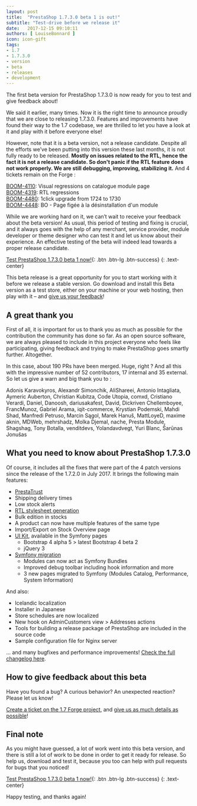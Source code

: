```yaml
---
layout: post
title:  "PrestaShop 1.7.3.0 beta 1 is out!"
subtitle: "Test-drive before we release it"
date:   2017-12-15 09:10:11
authors: [ LouiseBonnard ]
icon: icon-gift
tags:
- 1.7
- 1.7.3.0
- version
- beta
- releases
- development
---
```


The first beta version for PrestaShop 1.7.3.0 is now ready for you to test and give feedback about!

We said it earlier, many times. Now it is the right time to announce proudly that we are close to releasing 1.7.3.0. Features and improvements have found their way to the 1.7 codebase, we are thrilled to let you have a look at it and play with it before everyone else!

However, note that it is a beta version, not a release candidate. Despite all the efforts we’ve been putting into this version these last months, it is not fully ready to be released. **Mostly on issues related to the RTL, hence the fact it is not a release candidate. So don't panic if the RTL feature does not work properly. We are still debugging, improving, stabilizing it.** And 4 tickets remain on the Forge :

[BOOM-4110](http://forge.prestashop.com/browse/BOOM-4110): Visual regressions on catalogue module page<br>[BOOM-4319](http://forge.prestashop.com/browse/BOOM-4319): RTL regressions<br>[BOOM-4480](http://forge.prestashop.com/browse/BOOM-4480): 1click upgrade from 1724 to 1730<br>[BOOM-4448](http://forge.prestashop.com/browse/BOOM-4448): BO - Page figée à la désinstallation d'un module

While we are working hard on it, we can’t wait to receive your feedback about the beta version! As usual, this period of testing and fixing is crucial, and it always goes with the help of any merchant, service provider, module developer or theme designer who can test it and let us know about their experience. An effective testing of the beta will indeed lead towards a proper release candidate.

[Test PrestaShop 1.7.3.0 beta 1 now!](https://www.prestashop.com/en/release-notes-1-7-3-0-beta){: .btn .btn-lg .btn-success}
{: .text-center}

This beta release is a great opportunity for you to start working with it before we release a stable version. Go download and install this Beta version as a test store, either on your machine or your web hosting, then play with it – and [give us your feedback](http://forge.prestashop.com/secure/CreateIssue%21default.jspa?selectedProjectId=11322&issuetype=1)!


## A great thank you

First of all, it is important for us to thank you as much as possible for the contribution the community has done so far. As an open source software, we are always pleased to include in this project everyone who feels like participating, giving feedback and trying to make PrestaShop goes smartly further. Altogether.

In this case, about 190 PRs have been merged. Huge, right ? And all this with the impressive number of 52 contributors, 17 internal and 35 external. So let us give a warn and big thank you to :

Adonis Karavokyros, Alexandr Simonchik, AliShareei, Antonio Intagliata, Aymeric Auberton, Christian Kubitza, Code Utopia, comxd, Cristiano Verardi, Daniel, Danoosh, dariusakafest, David, Dickriven Chellemboyee, FrancMunoz, Gabriel Arama, iqit-commerce, Krystian Podemski, Mahdi Shad, Manfredi Petruso, Marcin Sągol, Marek Hanuš, MattLoyeD, maxime aknin, MDWeb, mehrshadz, Molka Djemal, nache, Presta Module, Shagshag, Tony Botalla, venditdevs, Yolandavdvegt, Yuri Blanc, Šarūnas Jonušas


## What you need to know about PrestaShop 1.7.3.0

Of course, it includes all the fixes that were part of the 4 patch versions since the release of the 1.7.2.0 in July 2017. It brings the following main features:

- [PrestaTrust](http://build.prestashop.com/news/everything-you-always-wanted-to-know-about-prestatrust)
- Shipping delivery times
- Low stock alerts
- [RTL stylesheet generation](http://build.prestashop.com/news/PrestaShop-RTL-project-update)
- Bulk edition in stocks
- A product can now have multiple features of the same type
- Import/Export on Stock Overview page
- [UI Kit](http://build.prestashop.com/news/PrestaShop-UI-Kit), available in the Symfony pages
	- Bootstrap 4 alpha 5 > latest Bootstrap 4 beta 2
	- jQuery 3
- [Symfony migration](http://build.prestashop.com/news/make-back-office-modules-great-again)
	- Modules can now act as Symfony Bundles
	- Improved debug toolbar including hook information and more
	- 3 new pages migrated to Symfony (Modules Catalog, Performance, System Information)

And also:

- Icelandic localization
- Installer in Japanese
- Store schedules are now localized
- New hook on AdminCustomers view > Addresses actions
- Tools for building a release package of PrestaShop are included in the source code
- Sample configuration file for Nginx server

... and many bugfixes and performance improvements! [Check the full changelog here](https://assets.prestashop2.com/en/system/files/ps_releases/changelog_1.7.3.0-beta1.txt).


## How to give feedback about this beta

Have you found a bug? A curious behavior? An unexpected reaction? Please let us know! 

[Create a ticket on the 1.7 Forge project](http://forge.prestashop.com/secure/CreateIssue%21default.jspa?selectedProjectId=11322&issuetype=1), and [give us as much details as possible](http://doc.prestashop.com/display/PS16/How+to+use+the+Forge+to+contribute+to+PrestaShop#HowtousetheForgetocontributetoPrestaShop-Bestpracticesforwritinganissue)!


## Final note

As you might have guessed, a lot of work went into this beta version, and there is still a lot of work to be done in order to get it ready for release. So help us, download and test it, because you too can help with pull requests for bugs that you noticed!

[Test PrestaShop 1.7.3.0 beta 1 now!](https://www.prestashop.com/en/release-notes-1-7-3-0-beta){: .btn .btn-lg .btn-success}
{: .text-center}

Happy testing, and thanks again!

